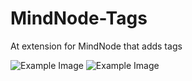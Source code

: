 # MindNode-Tags
At extension for MindNode that adds tags

![Example Image](https://github.com/jonpdw/MindNode-Tags/raw/master/MindNode%20Tag%20Extension%20Simple%20Image.png)
![Example Image](https://github.com/jonpdw/MindNode-Tags/raw/master/2019-12-10%2023-59-45.2019-12-11%2000_08_33.gif)
